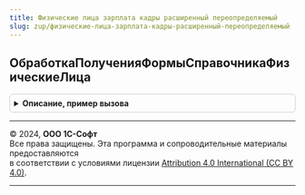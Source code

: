 ```yaml
---
title: Физические лица зарплата кадры расширенный переопределяемый
slug: zup/физические-лица-зарплата-кадры-расширенный-переопределяемый
---
```



## ОбработкаПолученияФормыСправочникаФизическиеЛица
<details style="margin: 1em 0; padding: 0.5em; border: 1px solid #ccc; border-radius: 6px;">

<summary style="font-weight: bold; cursor: pointer;">Описание, пример вызова</summary>

```bsl

// Событие ОбработкаПолученияФормы для справочника ФизическиеЛица.
//
// Параметры:
//  ВидФормы - строка - имя стандартной формы.
//  Параметры - структура - параметры формы.
//  ВыбраннаяФорма - имя открываемой формы или объект метаданных Форма.
//  ДополнительнаяИнформация - структура - дополнительная информация открытия формы.
//  СтандартнаяОбработка - булево - признак выполнения стандартной (системной) обработки события.
//
Процедура ОбработкаПолученияФормыСправочникаФизическиеЛица(ВидФормы, Параметры, ВыбраннаяФорма, ДополнительнаяИнформация, СтандартнаяОбработка) Экспорт
```

Пример вызова
```bsl
ФизическиеЛицаЗарплатаКадрыРасширенныйПереопределяемый.ОбработкаПолученияФормыСправочникаФизическиеЛица(ВидФормы, Параметры, ВыбраннаяФорма, ДополнительнаяИнформация, СтандартнаяОбработка) 
```
</details>

---

© 2024, **ООО 1С-Софт**  
Все права защищены. Эта программа и сопроводительные материалы предоставляются  
в соответствии с условиями лицензии [Attribution 4.0 International (CC BY 4.0)](https://creativecommons.org/licenses/by/4.0/legalcode).

---
